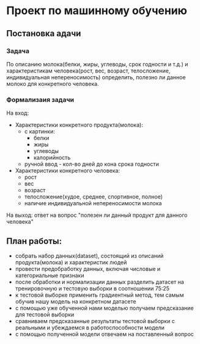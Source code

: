 # Проект по машинному обучению
## Постановка адачи
### Задача

По описанию молока(белки, жиры, углеводы, срок годности и т.д.) и характеристикам человека(рост, вес, возраст, телосложение, индивидуальная непереносимость) определить, полезно ли данное молоко для конкретного человека.

### Формализаия задачи

На вход:
- Характеристики конкретного продукта(молока):
    - с картинки:
        - белки
        - жиры
        - углеводы
        - калорийность
    - ручной ввод - кол-во дней до кона срока годности
- Характеристики конкретного человека:
    - рост
    - вес
    - возраст
    - телосложение(худое, среднее, спортивное, полное)
    - наличие индивидуальной непереносимости молока

На выход: ответ на вопрос "полезен ли данный продукт для данного человека"

## План работы:

- собрать набор данных(dataset), состоящий из описаний продукта(молока) и характеристик людей
- провести предобработку данных, включая числовые и категориальные признаки
- после обработки и нормализации данных разделить датасет на тренировочную и тестовую выборки в соотношении 75:25
- к тестовой выборке применить градиентный метод, тем самым обучив нашу модель на конкретном датасете
- с помощью уже обученной нами моделью получаем предсказание для тестовой выборки
- сравниваем предсказанные результаты тестовой выборки с реальными и убеждаемся в работоспособности модели
- с помощью полученной модели отвечаем на поставленный вопрос 

